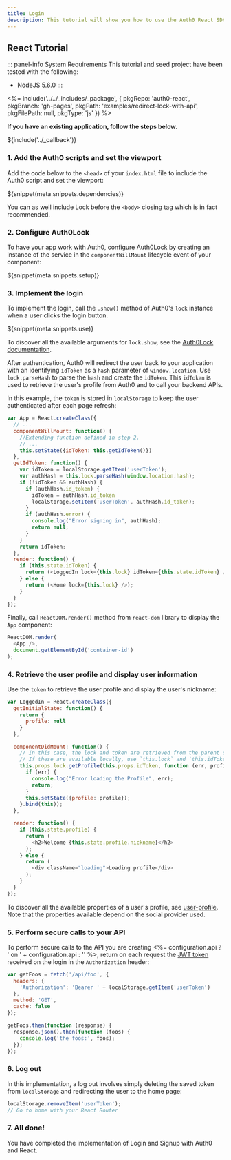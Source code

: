 ```yaml
---
title: Login
description: This tutorial will show you how to use the Auth0 React SDK to add authentication and authorization to your web app.
---
```


## React Tutorial

::: panel-info System Requirements
This tutorial and seed project have been tested with the following:
* NodeJS 5.6.0
:::

<%= include('../../_includes/_package', {
  pkgRepo: 'auth0-react',
  pkgBranch: 'gh-pages',
  pkgPath: 'examples/redirect-lock-with-api',
  pkgFilePath: null,
  pkgType: 'js'
}) %>

**If you have an existing application, follow the steps below.**


${include('../\_callback')}

### 1. Add the Auth0 scripts and set the viewport

Add the code below to the `<head>` of your `index.html` file to include the Auth0 script and set the viewport:

${snippet(meta.snippets.dependencies)}

You can as well include Lock before the `<body>` closing tag which is in fact recommended.

### 2. Configure Auth0Lock

To have your app work with Auth0, configure Auth0Lock by creating an instance of the service in the `componentWillMount` lifecycle event of your component:

${snippet(meta.snippets.setup)}

### 3. Implement the login

To implement the login, call the `.show()` method of Auth0's `lock` instance when a user clicks the login button.

${snippet(meta.snippets.use)}

To discover all the available arguments for `lock.show`, see the [Auth0Lock documentation](/libraries/lock#-show-options-callback-).

After authentication, Auth0 will redirect the user back to your application with an identifying `idToken` as a `hash` parameter of `window.location`. Use `lock.parseHash` to parse the `hash` and create the `idToken`. This `idToken` is used to retrieve the user's profile from Auth0 and to call your backend APIs.

In this example, the `token` is stored in `localStorage` to keep the user authenticated after each page refresh:

```js
var App = React.createClass({
  // ...
  componentWillMount: function() {
    //Extending function defined in step 2.
    // ...
    this.setState({idToken: this.getIdToken()})
  },
  getIdToken: function() {
    var idToken = localStorage.getItem('userToken');
    var authHash = this.lock.parseHash(window.location.hash);
    if (!idToken && authHash) {
      if (authHash.id_token) {
        idToken = authHash.id_token
        localStorage.setItem('userToken', authHash.id_token);
      }
      if (authHash.error) {
        console.log("Error signing in", authHash);
        return null;
      }
    }
    return idToken;
  },
  render: function() {
    if (this.state.idToken) {
      return (<LoggedIn lock={this.lock} idToken={this.state.idToken} />);
    } else {
      return (<Home lock={this.lock} />);
    }
  }
});
```

Finally, call `ReactDOM.render()` method from `react-dom` library to display the `App` component:

```js
ReactDOM.render(
  <App />,
  document.getElementById('container-id')
);
```


### 4. Retrieve the user profile and display user information

Use the `token` to retrieve the user profile and display the user's nickname:

```js
var LoggedIn = React.createClass({
  getInitialState: function() {
    return {
      profile: null
    }
  },

  componentDidMount: function() {
    // In this case, the lock and token are retrieved from the parent component
    // If these are available locally, use `this.lock` and `this.idToken`
    this.props.lock.getProfile(this.props.idToken, function (err, profile) {
      if (err) {
        console.log("Error loading the Profile", err);
        return;
      }
      this.setState({profile: profile});
    }.bind(this));
  },

  render: function() {
    if (this.state.profile) {
      return (
        <h2>Welcome {this.state.profile.nickname}</h2>
      );
    } else {
      return (
        <div className="loading">Loading profile</div>
      );
    }
  }
});

```

To discover all the available properties of a user's profile, see [user-profile](/user-profile). Note that the properties available depend on the social provider used.

### 5. Perform secure calls to your API

To perform secure calls to the API you are creating <%= configuration.api ? ' on ' + configuration.api : '' %>, return on each request the [JWT token](/jwt) received on the login in the `Authorization` header:

```js
var getFoos = fetch('/api/foo', {
  headers: {
    'Authorization': 'Bearer ' + localStorage.getItem('userToken')
  },
  method: 'GET',
  cache: false
});

getFoos.then(function (response) {
  response.json().then(function (foos) {
    console.log('the foos:', foos);
  });
});
```

### 6. Log out

In this implementation, a log out involves simply deleting the saved token from `localStorage` and redirecting the user to the home page:

```js
localStorage.removeItem('userToken');
// Go to home with your React Router
```

### 7. All done!

You have completed the implementation of Login and Signup with Auth0 and React.
